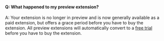 #### Q: What happened to my preview extension?

A: Your extension is no longer in preview and 
is now generally available as a paid extension, 
but offers a grace period before you have to buy the extension. 
All preview extensions will automatically convert to a 
[free trial](/azure/devops/billing/try-additional-features-vs) 
before you have to buy the extension.

